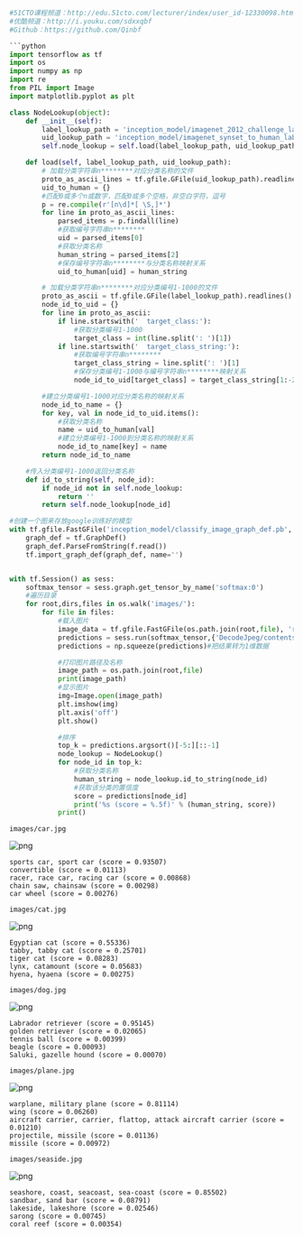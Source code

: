 ```python
#51CTO课程频道：http://edu.51cto.com/lecturer/index/user_id-12330098.html
#优酷频道：http://i.youku.com/sdxxqbf
#Github：https://github.com/Qinbf

```python
import tensorflow as tf
import os
import numpy as np
import re
from PIL import Image
import matplotlib.pyplot as plt
```


```python
class NodeLookup(object):
    def __init__(self):  
        label_lookup_path = 'inception_model/imagenet_2012_challenge_label_map_proto.pbtxt'   
        uid_lookup_path = 'inception_model/imagenet_synset_to_human_label_map.txt'
        self.node_lookup = self.load(label_lookup_path, uid_lookup_path)

    def load(self, label_lookup_path, uid_lookup_path):
        # 加载分类字符串n********对应分类名称的文件
        proto_as_ascii_lines = tf.gfile.GFile(uid_lookup_path).readlines()
        uid_to_human = {}
        #匹配0或多个n或数字，匹配0或多个空格，非空白字符，逗号
        p = re.compile(r'[n\d]*[ \S,]*')
        for line in proto_as_ascii_lines:
            parsed_items = p.findall(line)
            #获取编号字符串n********
            uid = parsed_items[0]
            #获取分类名称
            human_string = parsed_items[2]
            #保存编号字符串n********与分类名称映射关系
            uid_to_human[uid] = human_string

        # 加载分类字符串n********对应分类编号1-1000的文件
        proto_as_ascii = tf.gfile.GFile(label_lookup_path).readlines()
        node_id_to_uid = {}
        for line in proto_as_ascii:
            if line.startswith('  target_class:'):
                #获取分类编号1-1000
                target_class = int(line.split(': ')[1])
            if line.startswith('  target_class_string:'):
                #获取编号字符串n********
                target_class_string = line.split(': ')[1]
                #保存分类编号1-1000与编号字符串n********映射关系
                node_id_to_uid[target_class] = target_class_string[1:-2]

        #建立分类编号1-1000对应分类名称的映射关系
        node_id_to_name = {}
        for key, val in node_id_to_uid.items():
            #获取分类名称
            name = uid_to_human[val]
            #建立分类编号1-1000到分类名称的映射关系
            node_id_to_name[key] = name
        return node_id_to_name

    #传入分类编号1-1000返回分类名称
    def id_to_string(self, node_id):
        if node_id not in self.node_lookup:
            return ''
        return self.node_lookup[node_id]
```


```python
#创建一个图来存放google训练好的模型
with tf.gfile.FastGFile('inception_model/classify_image_graph_def.pb', 'rb') as f:
    graph_def = tf.GraphDef()
    graph_def.ParseFromString(f.read())
    tf.import_graph_def(graph_def, name='')


with tf.Session() as sess:
    softmax_tensor = sess.graph.get_tensor_by_name('softmax:0')
    #遍历目录
    for root,dirs,files in os.walk('images/'):
        for file in files:
            #载入图片
            image_data = tf.gfile.FastGFile(os.path.join(root,file), 'rb').read()
            predictions = sess.run(softmax_tensor,{'DecodeJpeg/contents:0': image_data})#图片格式是jpg格式
            predictions = np.squeeze(predictions)#把结果转为1维数据

            #打印图片路径及名称
            image_path = os.path.join(root,file)
            print(image_path)
            #显示图片
            img=Image.open(image_path)
            plt.imshow(img)
            plt.axis('off')
            plt.show()

            #排序
            top_k = predictions.argsort()[-5:][::-1]
            node_lookup = NodeLookup()
            for node_id in top_k:     
                #获取分类名称
                human_string = node_lookup.id_to_string(node_id)
                #获取该分类的置信度
                score = predictions[node_id]
                print('%s (score = %.5f)' % (human_string, score))
            print()
```

    images/car.jpg
    


![png](output_2_1.png)


    sports car, sport car (score = 0.93507)
    convertible (score = 0.01113)
    racer, race car, racing car (score = 0.00868)
    chain saw, chainsaw (score = 0.00298)
    car wheel (score = 0.00276)
    
    images/cat.jpg
    


![png](output_2_3.png)


    Egyptian cat (score = 0.55336)
    tabby, tabby cat (score = 0.25701)
    tiger cat (score = 0.08283)
    lynx, catamount (score = 0.05683)
    hyena, hyaena (score = 0.00275)
    
    images/dog.jpg
    


![png](output_2_5.png)


    Labrador retriever (score = 0.95145)
    golden retriever (score = 0.02065)
    tennis ball (score = 0.00399)
    beagle (score = 0.00093)
    Saluki, gazelle hound (score = 0.00070)
    
    images/plane.jpg
    


![png](output_2_7.png)


    warplane, military plane (score = 0.81114)
    wing (score = 0.06260)
    aircraft carrier, carrier, flattop, attack aircraft carrier (score = 0.01210)
    projectile, missile (score = 0.01136)
    missile (score = 0.00972)
    
    images/seaside.jpg
    


![png](output_2_9.png)


    seashore, coast, seacoast, sea-coast (score = 0.85502)
    sandbar, sand bar (score = 0.08791)
    lakeside, lakeshore (score = 0.02546)
    sarong (score = 0.00745)
    coral reef (score = 0.00354)
    
    
